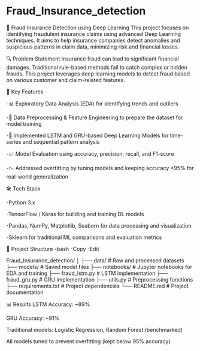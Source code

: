 # Fraud_Insurance_detection

🧠 Fraud Insurance Detection using Deep Learning
This project focuses on identifying fraudulent insurance claims using advanced Deep Learning techniques. It aims to help insurance companies detect anomalies and suspicious patterns in claim data, minimizing risk and financial losses.

🔍 Problem Statement
Insurance fraud can lead to significant financial damages. Traditional rule-based methods fail to catch complex or hidden frauds. This project leverages deep learning models to detect fraud based on various customer and claim-related features.

🚀 Key Features

-📊 Exploratory Data Analysis (EDA) for identifying trends and outliers

-🧼 Data Preprocessing & Feature Engineering to prepare the dataset for model training

-🤖 Implemented LSTM and GRU-based Deep Learning Models for time-series and sequential pattern analysis

-📈 Model Evaluation using accuracy, precision, recall, and F1-score

-📉 Addressed overfitting by tuning models and keeping accuracy <95% for real-world generalization

🛠️ Tech Stack

-Python 3.x

-TensorFlow / Keras for building and training DL models

-Pandas, NumPy, Matplotlib, Seaborn for data processing and visualization

-Sklearn for traditional ML comparisons and evaluation metrics

📂 Project Structure
-bash
-Copy
-Edit

Fraud_Insurance_detection/
│
├── data/                # Raw and processed datasets
├── models/              # Saved model files
├── notebooks/           # Jupyter notebooks for EDA and training
├── fraud_lstm.py        # LSTM implementation
├── fraud_gru.py         # GRU implementation
├── utils.py             # Preprocessing functions
├── requirements.txt     # Project dependencies
└── README.md            # Project documentation

📊 Results
LSTM Accuracy: ~89%

GRU Accuracy: ~91%

Traditional models: Logistic Regression, Random Forest (benchmarked)

All models tuned to prevent overfitting (kept below 95% accuracy)
